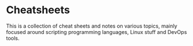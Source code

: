 # Cheatsheets
This is a collection of cheat sheets and notes on various topics, mainly focused around scripting programming languages, Linux stuff and DevOps tools.

